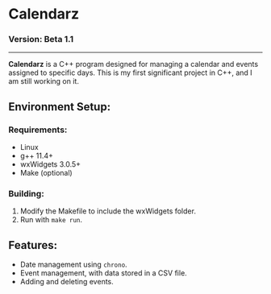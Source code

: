 # Calendarz  
### Version: Beta 1.1

---

**Calendarz** is a C++ program designed for managing a calendar and events assigned to specific days. This is my first significant project in C++, and I am still working on it.

## Environment Setup:

### Requirements:
- Linux
- g++ 11.4+  
- wxWidgets 3.0.5+  
- Make (optional)

### Building:
1. Modify the Makefile to include the wxWidgets folder.
2. Run with `make run`.

## Features:
- Date management using `chrono`.
- Event management, with data stored in a CSV file.
- Adding and deleting events.
